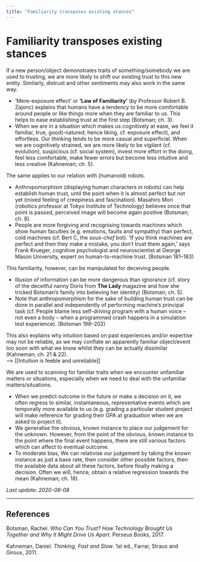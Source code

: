 ```yaml
---
title: "Familiarity transposes existing stances"
---
```


# Familiarity transposes existing stances

If a new person/object demonstrates traits of something/somebody we are used to trusting, we are more likely to shift our existing trust to this new entity. Similarly, distrust and other sentiments may also work in the same way.

- ‘Mere-exposure effect’ or **‘Law of Familiarity’** (by Professor Robert B. Zajonc) explains that humans have a tendency to be more comfortable around people or like things more when they are familiar to us. This helps to ease establishing trust at the first step (Botsman; ch. 3).
- When we are in a situation which makes us cognitively at ease, we feel it familiar, true, good(-natured; hence liking, cf. exposure effect), and effortless. Our thinking tends to be more casual and superficial. When we are cognitively strained, we are more likely to be vigilant (cf. evolution), suspicious (cf. social system), invest more effort in the doing, feel less comfortable, make fewer errors but become less intuitive and less creative (Kahneman; ch. 5). 

The same applies to our relation with (humanoid) robots.

- Anthropomorphism (displaying human characters in robots) can help establish human trust, until the point when it is almost perfect but not yet (mixed feeling of creepiness and fascination). Masahiro Mori (robotics professor at Tokyo Institute of Technology) believes once that point is passed, perceived image will become again positive (Botsman; ch. 8).
- People are more forgiving and recognising towards machines which show human faculties (e.g. emotions, faults and sympathy) than perfect, cold machines (cf. Bert C, the _sous-chef_ bot). ‘If you think machines are perfect and then they make a mistake, you don’t trust them again,’ says Frank Krueger, cognitive psychologist and neuroscientist at George Mason University, expert on human-to-machine trust. (Botsman 181–183)

This familiarity, however, can be manipulated for deceiving people.

- Illusion of information can be more dangerous than ignorance (cf. story of the deceitful nanny Doris from __The Lady__ magazine and how she tricked Botsman’s family into believing her identity) (Botsman; ch. 5).
- Note that anthropomorphism for the sake of building human trust can be done in parallel and independently of performing machine’s principal task (cf. People blame less self-driving program with a human voice – not even a body – when a programmed crash happens in a simulation test experience). (Botsman 198–202)

This also explains why intuition based on past experiences and/or expertise may not be reliable, as we may conflate an apparently familiar object/event too soon with what we know whilst they can be actually dissimilar (Kahneman; ch. 21 & 22).  
--> [[Intuition is feeble and unreliable]]

We are used to scanning for familiar traits when we encounter unfamiliar matters or situations, especially when we need to deal with the unfamiliar matters/situations.

- When we predict outcome in the future or make a decision on it, we often regress to similar, instantaneous, representative events which are temporally more available to us (e.g. grading a particular student project will make reference for grading their GPA at graduation when we are asked to project it).
- We generalise the obvious, known instance to place our judgement for the unknown. However, from the point of the obvious, known instance to the point where the final event happens, there are still various factors which can affect to eventual outcome.
- To moderate bias, We can relativise our judgement by taking the known instance as just a base rate, then consider other possible factors, then the available data about all these factors, before finally making a decision. Often we will, hence, obtain a relative regression towards the mean (Kahneman; ch. 18).

*Last update: 2020-08-08*

* * *

## References
Botsman, Rachel. _Who Can You Trust? How Technology Brought Us Together and Why It Might Drive Us Apart_. Perseus Books, 2017.

Kahneman, Daniel. _Thinking, Fast and Slow_. 1st ed., Farrar, Straus and Giroux, 2011.
